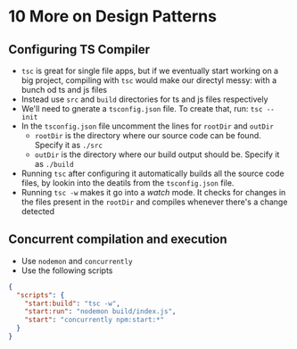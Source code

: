 # 10 More on Design Patterns

## Configuring TS Compiler

- `tsc` is great for single file apps, but if we eventually start working on a big project, compiling with `tsc` would make our directyl messy: with a bunch od ts and js files
- Instead use `src` and `build` directories for ts and js files respectively
- We'll need to gnerate a `tsconfig.json` file. To create that, run: `tsc --init`
- In the `tsconfig.json` file uncomment the lines for `rootDir` and `outDir`
  - `rootDir` is the directory where our source code can be found. Specify it as `./src`
  - `outDir` is the directory where our build output should be. Specify it as `./build`
- Running `tsc` after configuring it automatically builds all the source code files, by lookin into the deatils from the `tsconfig.json` file.
- Running `tsc -w` makes it go into a _watch_ mode. It checks for changes in the files present in the `rootDir` and compiles whenever there's a change detected

## Concurrent compilation and execution

- Use `nodemon` and `concurrently`
- Use the following scripts

```json
{
  "scripts": {
    "start:build": "tsc -w",
    "start:run": "nodemon build/index.js",
    "start": "concurrently npm:start:*"
  }
}
```

